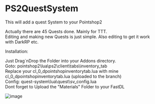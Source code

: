# PS2QuestSystem
This will add a quest System to your Pointshop2

Actually there are 45 Quests done. Mainly for TTT.<br>
Editing and making new Quests is just simple. Also editing to get it work with DarkRP etc.<br>

Installation:<br>

Just Drag´nDrop the Folder into your Addons directory.<br>
Goto: pointshop2\lua\ps2\client\tabs\inventory_tab <br>
Replace your cl_0_dpointshopinventorytab.lua with mine cl_0_dpointshopinventorytab.lua (uploaded to the branch) <br>
Config: quest-system\lua\quest\sv_config.lua<br>
Dont forget to Upload the "Materials" Folder to your FastDL

![image](https://i.imgur.com/oXdaf4n.png)
